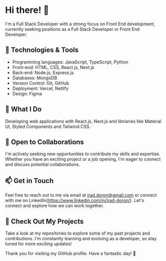 # Hi there! 👋

I'm a Full Stack Developer with a strong focus on Front End development, currently seeking positions as a Full Stack Developer or Front End Developer.

## 🔧 Technologies & Tools

- Programming languages: JavaScript, TypeScript, Python
- Front-end: HTML, CSS, React.js, Next.js
- Back-end: Node.js, Express.js
- Databases: MongoDB
- Version Control: Git, GitHub
- Deployment: Vercel, Netlify
- Design: Figma

## 🚀 What I Do

Developing web applications with React.js, Next.js and libriaries like Material UI, Styled Components and Tailwind CSS.

## 🌱 Open to Collaborations

I'm actively seeking new opportunities to contribute my skills and expertise. Whether you have an exciting project or a job opening, I'm eager to connect and discuss potential collaborations.

## 📫 Get in Touch

Feel free to reach out to me via email at irad.doron@gmail.com or connect with me on LinkedIn(https://www.linkedin.com/in/irad-doron/). Let's connect and explore how we can work together.

## 📝 Check Out My Projects

Take a look at my repositories to explore some of my past projects and contributions. I'm constantly learning and evolving as a developer, so stay tuned for more exciting updates!

Thank you for visiting my GitHub profile. Have a fantastic day! 🌟
